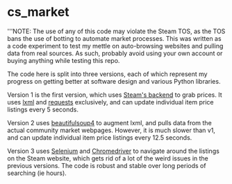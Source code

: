 # cs_market

'''NOTE: The use of any of this code may violate the Steam TOS, as the TOS bans the use of botting to automate market processes. This was written as a code experiment to test my mettle on auto-browsing websites and pulling data from real sources. As such, probably avoid using your own account or buying anything while testing this repo.

The code here is split into three versions, each of which represent my progress on getting better at software design and various Python libraries.

Version 1 is the first version, which uses [Steam's backend](http://steamcommunity.com/market/priceoverview/?currency=1&appid=730&market_hash_name=StatTrak%E2%84%A2%20P250%20%7C%20Steel%20Disruption%20%28Factory%20New%29) to grab prices. It uses [lxml](http://lxml.de/) and [requests](http://docs.python-requests.org/en/master/) exclusively, and can update individual item price listings every 5 seconds.

Version 2 uses [beautifulsoup4](https://www.crummy.com/software/BeautifulSoup/bs4/doc/) to augment lxml, and pulls data from the actual community market webpages. However, it is much slower than v1, and can update individual item price listings every 12.5 seconds.

Version 3 uses [Selenium](http://www.seleniumhq.org/) and [Chromedriver](https://sites.google.com/a/chromium.org/chromedriver/) to navigate around the listings on the Steam website, which gets rid of a lot of the weird issues in the previous versions. The code is robust and stable over long periods of searching (ie hours).
